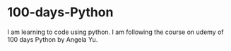 # 100-days-Python

I am learning to code using python. I am following the course on udemy of 100 days Python by Angela Yu.

